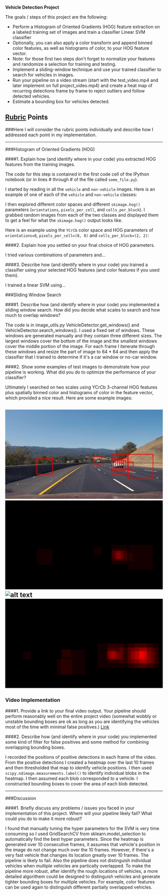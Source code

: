 **Vehicle Detection Project**

The goals / steps of this project are the following:

* Perform a Histogram of Oriented Gradients (HOG) feature extraction on a labeled training set of images and train a classifier Linear SVM classifier
* Optionally, you can also apply a color transform and append binned color features, as well as histograms of color, to your HOG feature vector. 
* Note: for those first two steps don't forget to normalize your features and randomize a selection for training and testing.
* Implement a sliding-window technique and use your trained classifier to search for vehicles in images.
* Run your pipeline on a video stream (start with the test_video.mp4 and later implement on full project_video.mp4) and create a heat map of recurring detections frame by frame to reject outliers and follow detected vehicles.
* Estimate a bounding box for vehicles detected.

[//]: # (Image References)
[image1]: ./for_report/test3_output.jpg "image 1"
[image2]: ./for_report/test3_output1.jpg "image 2"
[image3]: ./for_report/test6_output.jpg "image 3"
[image4]: ./for_report/test6_outpu1.jpg "image 4"

## [Rubric](https://review.udacity.com/#!/rubrics/513/view) Points
###Here I will consider the rubric points individually and describe how I addressed each point in my implementation.  

---
###Histogram of Oriented Gradients (HOG)

####1. Explain how (and identify where in your code) you extracted HOG features from the training images.

The code for this step is contained in the first code cell of the IPython notebook (or in lines # through # of the file called `some_file.py`).  

I started by reading in all the `vehicle` and `non-vehicle` images.  Here is an example of one of each of the `vehicle` and `non-vehicle` classes:


I then explored different color spaces and different `skimage.hog()` parameters (`orientations`, `pixels_per_cell`, and `cells_per_block`).  I grabbed random images from each of the two classes and displayed them to get a feel for what the `skimage.hog()` output looks like.

Here is an example using the `YCrCb` color space and HOG parameters of `orientations=8`, `pixels_per_cell=(8, 8)` and `cells_per_block=(2, 2)`:



####2. Explain how you settled on your final choice of HOG parameters.

I tried various combinations of parameters and...

####3. Describe how (and identify where in your code) you trained a classifier using your selected HOG features (and color features if you used them).

I trained a linear SVM using...

###Sliding Window Search

####1. Describe how (and identify where in your code) you implemented a sliding window search.  How did you decide what scales to search and how much to overlap windows?

The code is in image_utils.py VehicleDetector.get_windows() and VehicleDetector.search_windows(). I used a fixed set of windows. These windows are generated manually and they contain three different sizes. The largest windows cover the bottom of the image and the smallest windows cover the middle portion of the image. For each frame I itererate through these windows and resize the part of image to 64 * 64 and then apply the classifier that I trained to determine if it's a car window or no-car window.

####2. Show some examples of test images to demonstrate how your pipeline is working.  What did you do to optimize the performance of your classifier?

Ultimately I searched on two scales using YCrCb 3-channel HOG features plus spatially binned color and histograms of color in the feature vector, which provided a nice result.  Here are some example images:

![alt text][image2]
![alt text][image1]
![alt text][image4]
![alt text][image3]
---

### Video Implementation

####1. Provide a link to your final video output.  Your pipeline should perform reasonably well on the entire project video (somewhat wobbly or unstable bounding boxes are ok as long as you are identifying the vehicles most of the time with minimal false positives.)
[Link](https://www.youtube.com/watch?v=VcHAhAek28E)


####2. Describe how (and identify where in your code) you implemented some kind of filter for false positives and some method for combining overlapping bounding boxes.

I recorded the positions of positive detections in each frame of the video.  From the positive detections I created a heatmap over the last 10 frames and then thresholded that map to identify vehicle positions.  I then used `scipy.ndimage.measurements.label()` to identify individual blobs in the heatmap.  I then assumed each blob corresponded to a vehicle.  I constructed bounding boxes to cover the area of each blob detected.  

---

###Discussion

####1. Briefly discuss any problems / issues you faced in your implementation of this project.  Where will your pipeline likely fail?  What could you do to make it more robust?

I found that manually tuning the hyper parameters for the SVM is very time consuming so I used GridSearchCV from sklearn.model_selection to automatically find the best hyper parameters. Since the heatmap is generated over 10 consecutive frames, it assumes that vehicle's position in the image do not change much over the 10 frames. However, if there's a very fast vehicle that changes its location greatly over 10 frames. The pipeline is likely to fail. Also the pipeline does not distinguish individual vehicles when multiple vehicles are partically overlapped. To make the pipeline more robust, after identify the rough locations of vehicles, a more detailed algorithem could be designed to distinguish vehicles and generate tighter bounding boxes for multiple vehicles. For example, color features can be used again to distinguish different partially overlapped vehicles.
